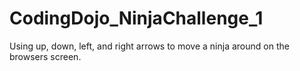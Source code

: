 # CodingDojo_NinjaChallenge_1
Using up, down, left, and right arrows to move a ninja around on the browsers screen.
